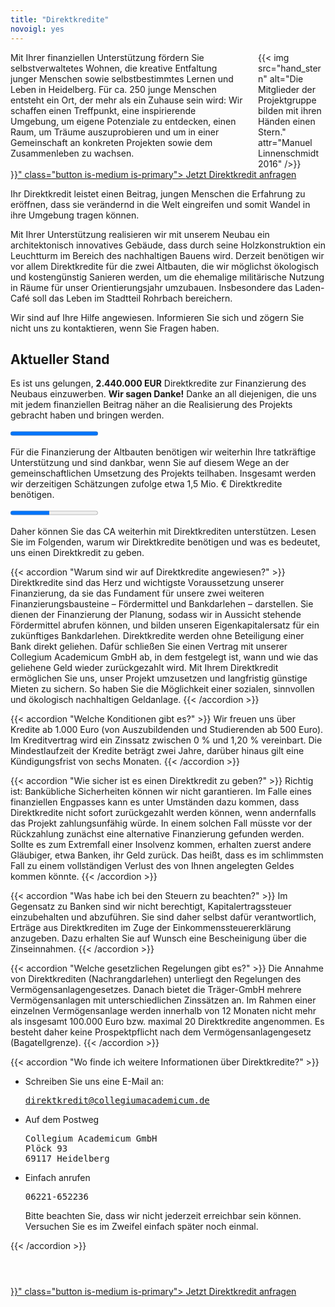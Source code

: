 ```yaml
---
title: "Direktkredite"
novoigl: yes
---
```


<div class="columns">
  <div class="column">
  Mit Ihrer finanziellen Unterstützung fördern Sie selbstverwaltetes Wohnen, die kreative Entfaltung junger Menschen sowie selbstbestimmtes Lernen und Leben in Heidelberg. Für ca. 250 junge Menschen entsteht ein Ort, der mehr als ein Zuhause sein wird: Wir schaffen einen Treffpunkt, eine inspirierende Umgebung, um eigene Potenziale zu entdecken, einen Raum, um Träume auszuprobieren und um in einer Gemeinschaft an konkreten Projekten sowie dem Zusammenleben zu wachsen.
  </div>
  <div class="column">
    {{< img src="hand_stern" alt="Die Mitglieder der Projektgruppe bilden mit ihren Händen einen Stern." attr="Manuel Linnenschmidt 2016" />}}
  </div>
</div>

<div class="buttons is-centered">
    <a href="{{< relref "/pages/unterstuetzen/direktkredit-geben" >}}" class="button is-medium is-primary">
        <span class="icon">
            <i class="icon-heart"></i>
        </span>
        <span>Jetzt Direktkredit anfragen</span>
    </a>
</div>

Ihr Direktkredit leistet einen Beitrag, jungen Menschen die Erfahrung zu eröffnen, dass sie verändernd in die Welt eingreifen und somit Wandel in ihre Umgebung tragen können.

Mit Ihrer Unterstützung realisieren wir mit unserem Neubau ein architektonisch innovatives Gebäude, dass durch seine Holzkonstruktion ein Leuchtturm im Bereich des nachhaltigen Bauens wird. Derzeit benötigen wir vor allem Direktkredite für die zwei Altbauten, die wir möglichst ökologisch und kostengünstig Sanieren werden, um die  ehemalige militärische Nutzung in Räume für unser Orientierungsjahr umzubauen. Insbesondere das Laden-Café soll das Leben im Stadtteil Rohrbach bereichern.

Wir sind auf Ihre Hilfe angewiesen. Informieren Sie sich und zögern Sie nicht uns zu kontaktieren, wenn Sie Fragen haben.

## Aktueller Stand

Es ist uns gelungen, **2.440.000 EUR** Direktkredite
zur Finanzierung des Neubaus einzuwerben. **Wir sagen Danke!** Danke an all
diejenigen, die uns mit jedem finanziellen Beitrag näher an die Realisierung des
Projekts gebracht haben und bringen werden.

<progress class="progress is-large is-primary" value="2440" max="2440"></progress>

Für die Finanzierung der Altbauten benötigen wir weiterhin Ihre tatkräftige Unterstützung und sind dankbar, wenn Sie auf diesem Wege an der gemeinschaftlichen Umsetzung des Projekts teilhaben. Insgesamt werden wir derzeitigen Schätzungen zufolge etwa 1,5 Mio. € Direktkredite benötigen.

<progress class="progress is-large is-primary" value="666" max="1500"></progress>

Daher können Sie das CA weiterhin mit Direktkrediten unterstützen. Lesen Sie im Folgenden, warum wir Direktkredite benötigen und was es bedeutet, uns einen Direktkredit zu geben.

{{< accordion "Warum sind wir auf Direktkredite angewiesen?" >}}
Direktkredite sind das Herz und wichtigste Voraussetzung unserer Finanzierung, da sie das Fundament für unsere zwei weiteren Finanzierungsbausteine – Fördermittel und Bankdarlehen – darstellen. Sie dienen der Finanzierung der Planung, sodass wir in Aussicht stehende Fördermittel abrufen können, und bilden unseren Eigenkapitalersatz für ein zukünftiges Bankdarlehen. Direktkredite werden ohne Beteiligung einer Bank direkt geliehen. Dafür schließen Sie einen Vertrag mit unserer Collegium Academicum GmbH ab, in dem festgelegt ist, wann und wie das geliehene Geld wieder zurückgezahlt wird. Mit Ihrem Direktkredit ermöglichen Sie uns, unser Projekt umzusetzen und langfristig günstige Mieten zu sichern.
So haben Sie die Möglichkeit einer sozialen, sinnvollen und ökologisch nachhaltigen Geldanlage.
{{< /accordion >}}

{{< accordion "Welche Konditionen gibt es?" >}}
Wir freuen uns über Kredite ab 1.000 Euro (von Auszubildenden und Studierenden ab 500 Euro). Im Kreditvertrag wird ein Zinssatz zwischen 0 % und 1,20 % vereinbart. Die Mindestlaufzeit der Kredite beträgt zwei Jahre, darüber hinaus gilt eine Kündigungsfrist von sechs Monaten.
{{< /accordion >}}

{{< accordion "Wie sicher ist es einen Direktkredit zu geben?" >}}
Richtig ist: Bankübliche Sicherheiten können wir nicht garantieren. Im Falle eines finanziellen Engpasses kann es unter Umständen dazu kommen, dass Direktkredite nicht sofort zurückgezahlt werden können, wenn andernfalls das Projekt zahlungsunfähig würde. In einem solchen Fall müsste vor der Rückzahlung zunächst eine alternative Finanzierung gefunden werden. Sollte es zum Extremfall einer Insolvenz kommen, erhalten zuerst andere Gläubiger, etwa Banken, ihr Geld zurück. Das heißt, dass es im schlimmsten Fall zu einem vollständigen Verlust des von Ihnen angelegten Geldes kommen könnte.
{{< /accordion >}}

{{< accordion "Was habe ich bei den Steuern zu beachten?" >}}
Im Gegensatz zu Banken sind wir nicht berechtigt, Kapitalertragssteuer einzubehalten und abzuführen. Sie sind daher selbst dafür verantwortlich, Erträge aus Direktkrediten im Zuge der Einkommenssteuererklärung anzugeben. Dazu erhalten Sie auf Wunsch eine Bescheinigung über die Zinseinnahmen.
{{< /accordion >}}

{{< accordion "Welche gesetzlichen Regelungen gibt es?" >}}
Die Annahme von Direktkrediten (Nachrangdarlehen) unterliegt den Regelungen des Vermögensanlagengesetzes. Danach bietet die Träger-GmbH mehrere Vermögensanlagen mit unterschiedlichen Zinssätzen an. Im Rahmen einer einzelnen Vermögensanlage werden innerhalb von 12 Monaten nicht mehr als insgesamt 100.000 Euro bzw. maximal 20 Direktkredite angenommen. Es besteht daher keine Prospektpflicht nach dem Vermögensanlagengesetz (Bagatellgrenze).
{{< /accordion >}}

{{< accordion "Wo finde ich weitere Informationen über Direktkredite?" >}}
<ul>
  <li>Schreiben Sie uns eine E-Mail an:
    <pre><a href="mailto:direktkredit@collegiumacademicum.de">direktkredit@collegiumacademicum.de</a></pre>
  </li>
  <li>Auf dem Postweg
    <pre>Collegium Academicum GmbH
Plöck 93
69117 Heidelberg</pre>
  </li>
  <li>Einfach anrufen
    <pre>06221-652236</pre>
    <p>Bitte beachten Sie, dass wir nicht jederzeit erreichbar sein können. Versuchen Sie es im Zweifel einfach später noch einmal.</p>
  </li>
</ul>
{{< /accordion >}}

<div class="buttons is-centered" style="margin-top:4em;">
    <a href="{{< relref "/pages/unterstuetzen/direktkredit-geben" >}}" class="button is-medium is-primary">
        <span class="icon">
            <i class="icon-heart"></i>
        </span>
        <span>Jetzt Direktkredit anfragen</span>
    </a>
</div>
